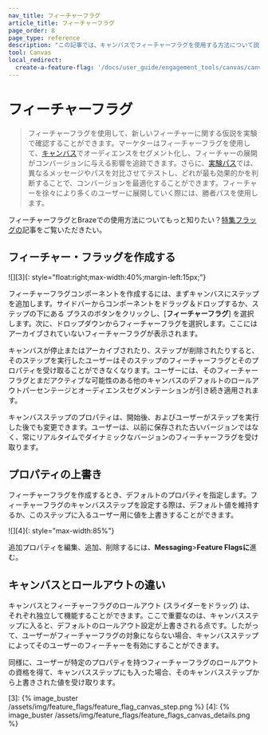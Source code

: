 ```yaml
---
nav_title: フィーチャーフラグ
article_title: フィーチャーフラグ
page_order: 8
page_type: reference
description: "この記事では、キャンバスでフィーチャーフラグを使用する方法について説明します。"
tool: Canvas
local_redirect:
  create-a-feature-flag: '/docs/user_guide/engagement_tools/canvas/canvas_components/feature_flags/#creating-a-feature-flag'
---
```


# フィーチャーフラグ

> フィーチャーフラグを使用して、新しいフィーチャーに関する仮説を実験で確認することができます。マーケターはフィーチャーフラグを使用して、[キャンバス][1]でオーディエンスをセグメント化し、フィーチャーの展開がコンバージョンに与える影響を追跡できます。さらに、[実験パス][2]では、異なるメッセージやパスを対比させてテストし、どれが最も効果的かを判断することで、コンバージョンを最適化することができます。フィーチャーを徐々により多くのユーザーに展開していく際には、勝者パスを使用します。

フィーチャーフラグとBrazeでの使用方法についてもっと知りたい？[特集フラッグの]({{site.baseurl}}/developer_guide/platform_wide/feature_flags/)記事をご覧いただきたい。

## フィーチャー・フラッグを作成する

![][3]{: style="float:right;max-width:40%;margin-left:15px;"}

フィーチャーフラグコンポーネントを作成するには、まずキャンバスにステップを追加します。サイドバーからコンポーネントをドラッグ＆ドロップするか、ステップの下にある <i class="fas fa-plus-circle"></i> プラスのボタンをクリックし、\[**フィーチャーフラグ**] を選択します。次に、ドロップダウンからフィーチャーフラグを選択します。ここにはアーカイブされていないフィーチャーフラグが表示されます。

キャンバスが停止またはアーカイブされたり、ステップが削除されたりすると、そのステップを実行したユーザーはそのステップのフィーチャーフラグとそのプロパティを受け取ることができなくなります。ユーザーには、そのフィーチャーフラグとまだアクティブな可能性のある他のキャンバスのデフォルトのロールアウトパーセンテージとオーディエンスセグメンテーションが引き続き適用されます。

キャンバスステップのプロパティは、開始後、およびユーザーがステップを実行した後でも変更できます。ユーザーは、以前に保存された古いバージョンではなく、常にリアルタイムでダイナミックなバージョンのフィーチャーフラグを受け取ります。

## プロパティの上書き

フィーチャーフラグを作成するとき、デフォルトのプロパティを指定します。フィーチャーフラグのキャンバスステップを設定する際は、デフォルト値を維持するか、このステップに入るユーザー用に値を上書きすることができます。

![][4]{: style="max-width:85%"}

追加プロパティを編集、追加、削除するには、**Messaging**>**Feature Flagsに**進む。

## キャンバスとロールアウトの違い

キャンバスとフィーチャーフラグのロールアウト (スライダーをドラッグ) は、それぞれ独立して機能することができます。ここで重要なのは、キャンバスステップに入ると、デフォルトのロールアウト設定が上書きされる点です。したがって、ユーザーがフィーチャーフラグの対象にならない場合、キャンバスステップによってそのユーザーのフィーチャーを有効にすることができます。

同様に、ユーザーが特定のプロパティを持つフィーチャーフラグのロールアウトの資格を得て、キャンバスステップにも入った場合、そのキャンバスステップから上書きされた値を受け取ります。

[1]: {{site.baseurl}}/user_guide/engagement_tools/canvas/create_a_canvas/create_a_canvas/
[2]: {{site.baseurl}}/user_guide/engagement_tools/canvas/canvas_components/experiment_step#experiment-paths
[3]: {% image_buster /assets/img/feature_flags/feature_flag_canvas_step.png %}
[4]: {% image_buster /assets/img/feature_flags/feature_flags_canvas_details.png %} 
